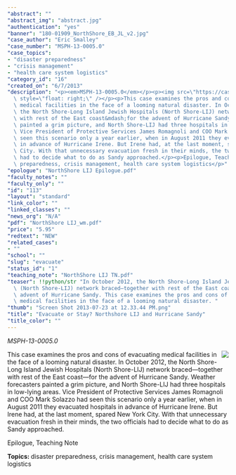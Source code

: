 ```yaml
---
"abstract": ""
"abstract_img": "abstract.jpg"
"authentication": "yes"
"banner": "180-01909_NorthShore_EB_JL_v2.jpg"
"case_author": "Eric Smalley"
"case_number": "MSPH-13-0005.0"
"case_topics":
- "disaster preparedness"
- "crisis management"
- "health care system logistics"
"category_id": "16"
"created_on": "6/7/2013"
"description": "<p><em>MSPH-13-0005.0</em></p><p><img src=\"https://casestudies.jrn.columbia.edu/casestudy/files/photos/775/abstract.jpg\"\
  \ style=\"float: right;\" /></p><p>This case examines the pros and cons of evacuating\
  \ medical facilities in the face of a looming natural disaster. In October 2012,\
  \ the North Shore-Long Island Jewish Hospitals (North Shore-LIJ) network braced&mdash;together\
  \ with rest of the East coast&mdash;for the advent of Hurricane Sandy. Weather forecasters\
  \ painted a grim picture, and North Shore-LIJ had three hospitals in low-lying areas.\
  \ Vice President of Protective Services James Romagnoli and COO Mark Solazzo had\
  \ seen this scenario only a year earlier, when in August 2011 they evacuated hospitals\
  \ in advance of Hurricane Irene. But Irene had, at the last moment, spared New York\
  \ City. With that unnecessary evacuation fresh in their minds, the two officials\
  \ had to decide what to do as Sandy approached.</p><p>Epilogue, Teaching Note</p><p><strong>Topics:&nbsp;</strong>disaster\
  \ preparedness, crisis management, health care system logistics</p>"
"epologue": "NorthShore LIJ Epilogue.pdf"
"faculty_notes": ""
"faculty_only": ""
"id": "113"
"layout": "standard"
"link_color": ""
"linked_classes": ""
"news_org": "N/A"
"pdf": "NorthShore LIJ_wm.pdf"
"price": "5.95"
"redtext": "NEW"
"related_cases":
- ""
"school": ""
"slug": "evacuate"
"status_id": "1"
"teaching_note": "NorthShore LIJ TN.pdf"
"teaser": !!python/str "In October 2012, the North Shore-Long Island Jewish Hospitals\
  \ (North Shore-LIJ) network braced—together with rest of the East coast—for the\
  \ advent of Hurricane Sandy. This case examines the pros and cons of evacuating\
  \ medical facilities in the face of a looming natural disaster. "
"thumb": "Screen Shot 2013-07-23 at 12.33.44 PM.png"
"title": "Evacuate or Stay? Northshore LIJ and Hurricane Sandy"
"title_color": ""
---
```

<p><em>MSPH-13-0005.0</em></p><p><img src="https://casestudies.jrn.columbia.edu/casestudy/files/photos/775/abstract.jpg" style="float: right;" /></p><p>This case examines the pros and cons of evacuating medical facilities in the face of a looming natural disaster. In October 2012, the North Shore-Long Island Jewish Hospitals (North Shore-LIJ) network braced&mdash;together with rest of the East coast&mdash;for the advent of Hurricane Sandy. Weather forecasters painted a grim picture, and North Shore-LIJ had three hospitals in low-lying areas. Vice President of Protective Services James Romagnoli and COO Mark Solazzo had seen this scenario only a year earlier, when in August 2011 they evacuated hospitals in advance of Hurricane Irene. But Irene had, at the last moment, spared New York City. With that unnecessary evacuation fresh in their minds, the two officials had to decide what to do as Sandy approached.</p><p>Epilogue, Teaching Note</p><p><strong>Topics:&nbsp;</strong>disaster preparedness, crisis management, health care system logistics</p>
